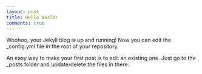 ```yaml
---
layout: post
title: Hello World!
comments: true
---
```


Woohoo, your Jekyll blog is up and running! Now you can edit the _config.yml file in the root of your repository.

An easy way to make your first post is to edit an existing one. Just go to the _posts folder and update/delete the files in there.
